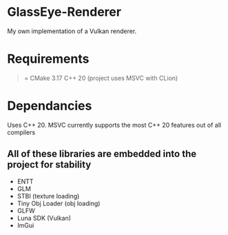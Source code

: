# GlassEye-Renderer

My own implementation of a Vulkan renderer.

# Requirements

> = CMake 3.17 C++ 20 (project uses MSVC with CLion)

# Dependancies

Uses C++ 20. MSVC currently supports the most C++ 20 features out of all compilers

## All of these libraries are embedded into the project for stability

- ENTT
- GLM
- STBI (texture loading)
- Tiny Obj Loader (obj loading)
- GLFW
- Luna SDK (Vulkan)
- ImGui